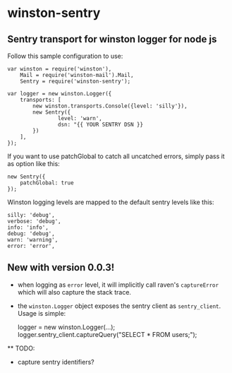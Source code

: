 winston-sentry
==============

Sentry transport for winston logger for node js
-----------------------------------------------

Follow this sample configuration to use:

    var winston = require('winston'),
        Mail = require('winston-mail').Mail,
        Sentry = require('winston-sentry');
    
    var logger = new winston.Logger({
        transports: [
            new winston.transports.Console({level: 'silly'}),
            new Sentry({
                    level: 'warn',
                    dsn: "{{ YOUR SENTRY DSN }}
            })
        ],
    });

If you want to use patchGlobal to catch all uncatched errors, simply pass it as option like this:

    new Sentry({
        patchGlobal: true
    });
    
Winston logging levels are mapped to the default sentry levels like this:

    silly: 'debug',
    verbose: 'debug',
    info: 'info',
    debug: 'debug',
    warn: 'warning',
    error: 'error',
    
New with version 0.0.3!
-----------------------

 * when logging as `error` level, it will implicitly call raven's `captureError` which will also capture the stack trace.
 * the `winston.Logger` object exposes the sentry client as `sentry_client`. Usage is simple:
 
    logger = new winston.Logger(...);
    logger.sentry_client.captureQuery("SELECT * FROM users;");
    
** TODO:

 * capture sentry identifiers?
    
